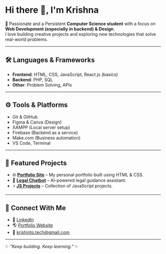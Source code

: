 # Hi there 👋, I'm Krishna  

🚀 Passionate and a Persistent **Computer Science student** with a focus on **Web Development (especially in backend) & Design**.  
I love building creative projects and exploring new technologies that solve real-world problems.  

---

## 🛠️ Languages & Frameworks  
- **Frontend**: HTML, CSS, JavaScript, React.js (basics)  
- **Backend**: PHP, SQL  
- **Other**: Problem Solving, APIs  

---

## ⚙️ Tools & Platforms  
- Git & GitHub  
- Figma & Canva (Design)  
- XAMPP (Local server setup)  
- Firebase (Backend as a service)  
- Make.com (Business automation)  
- VS Code, Terminal  

---

## 📌 Featured Projects  
- 🌐 [**Portfolio Site**](https://github.com/krishtech-here/PortFolio-Site) – My personal portfolio built using HTML & CSS.  
- 🤖 [**Legal Chatbot**](https://github.com/krishtech-here/legal-chatbot) – AI-powered legal guidance assistant.  
- ⚡ [**JS Projects**](https://github.com/krishtech-here/Js-Projects) – Collection of JavaScript projects.  


<!--## 📊 GitHub Stats  
![Krishna's GitHub stats](https://github-readme-stats.vercel.app/api?username=krishtech-here&show_icons=true&theme=tokyonight)  

![Top Langs](https://github-readme-stats.vercel.app/api/top-langs/?username=krishtech-here&layout=compact&theme=tokyonight)-->

---

## 🤝 Connect With Me  
- 💼 [LinkedIn](https://www.linkedin.com/in/krishna-b-s-b35628319/) 
- 🌎 [Portfolio Website](https://github.com/krishtech-here/PortFolio-Site)  
- 📧 krishinto.tech@gmail.com  

---
✨ _"Keep building. Keep learning."_ ✨



